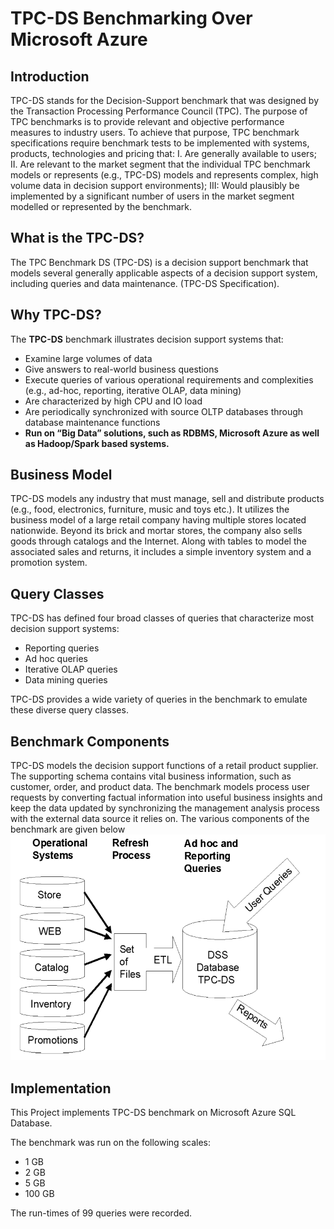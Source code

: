 # TPC-DS Benchmarking Over Microsoft Azure
## Introduction 
TPC-DS stands for the Decision-Support benchmark that was designed by the Transaction Processing Performance Council (TPC). 
The purpose of TPC benchmarks is to provide relevant and objective performance measures to industry users. To achieve that purpose, TPC benchmark specifications require benchmark tests to be implemented with systems, products, technologies and pricing that: 
I. Are generally available to users;
II. Are relevant to the market segment that the individual TPC benchmark models or represents (e.g., TPC-DS) models and represents complex, high volume data in decision support environments);
III: Would plausibly be implemented by a significant number of users in the market segment
modelled or represented by the benchmark.

## What is the TPC-DS?
The TPC Benchmark DS (TPC-DS) is a decision support benchmark that models several generally applicable aspects of a decision support system, including queries and data maintenance. (TPC-DS Specification).

## Why TPC-DS?
The **TPC-DS** benchmark illustrates decision support systems that:
* Examine large volumes of data
* Give answers to real-world business questions
* Execute queries of various operational requirements and complexities (e.g., ad-hoc, reporting, iterative OLAP, data mining)
* Are characterized by high CPU and IO load
* Are periodically synchronized with source OLTP databases through database maintenance functions
* **Run on “Big Data” solutions, such as RDBMS, Microsoft Azure as well as Hadoop/Spark based systems.**

## Business Model 

TPC-DS models any industry that must manage, sell and distribute products (e.g., food, electronics, furniture, music and toys etc.). It utilizes the business model of a large retail company having multiple stores located nationwide. Beyond its brick and mortar stores, the company also sells goods through catalogs and the Internet. Along with tables to model the associated sales and returns, it includes a simple inventory system and a promotion system. 

## Query Classes
TPC-DS has defined four broad classes of queries that characterize most decision support systems: 
* Reporting queries
* Ad hoc queries
* Iterative OLAP queries
* Data mining queries

TPC-DS provides a wide variety of queries in the benchmark to emulate these diverse query
classes.

## Benchmark Components

TPC-DS models the decision support functions of a retail product supplier. The supporting schema contains vital business information, such as customer, order, and product data. The benchmark models process user requests by converting factual information into useful business insights and keep the data updated by synchronizing the management analysis process with the external data source it relies on.
The various components of the benchmark are given below <br>
![](tpcds.png)


## Implementation 

This Project implements TPC-DS benchmark on Microsoft Azure SQL Database. 

The benchmark was run on the following scales: 
- 1 GB
- 2 GB
- 5 GB
- 100 GB

The run-times of 99 queries were recorded. 

